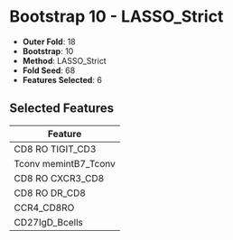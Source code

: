 # Bootstrap 10 - LASSO_Strict

- **Outer Fold**: 18
- **Bootstrap**: 10
- **Method**: LASSO_Strict
- **Fold Seed**: 68
- **Features Selected**: 6

## Selected Features

| Feature |
|---------|
| CD8 RO TIGIT_CD3 |
| Tconv memintB7_Tconv |
| CD8 RO CXCR3_CD8 |
| CD8 RO DR_CD8 |
| CCR4_CD8RO |
| CD27IgD_Bcells |
